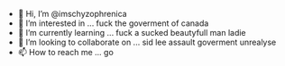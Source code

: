 - 👋 Hi, I’m @imschyzophrenica
- 👀 I’m interested in ... fuck the goverment of canada
- 🌱 I’m currently learning ... fuck a sucked beautyfull man ladie
- 💞️ I’m looking to collaborate on ... sid lee assault goverment unrealyse 
- 📫 How to reach me ... go

<!---
imschyzophrenica/imschyzophrenica is a ✨ special ✨ repository because its `README.md` (this file) appears on your GitHub profile.
You can click the Preview link to take a look at your changes.
--->
